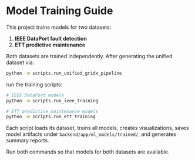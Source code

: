 # Model Training Guide

This project trains models for two datasets:

1. **IEEE DataPort fault detection**
2. **ETT predictive maintenance**

Both datasets are trained independently. After generating the unified dataset via:

```bash
python -m scripts.run_unified_gridx_pipeline
```

run the training scripts:

```bash
# IEEE DataPort models
python -m scripts.run_ieee_training

# ETT predictive maintenance models
python -m scripts.run_ett_training
```

Each script loads its dataset, trains all models, creates visualizations,
saves model artifacts under `backend/app/ml_models/trained/`, and generates
summary reports.

Run both commands so that models for both datasets are available.